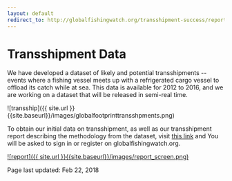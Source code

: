 ```yaml
---
layout: default
redirect_to: http://globalfishingwatch.org/transshipment-success/report-first-global-view-transshipment-sea/
---
```


# Transshipment Data

We have developed a dataset of likely and potential transshipments -- events where a fishing vessel meets up with a refrigerated cargo vessel to offload its catch while at sea. This data is available for 2012 to 2016, and we are working on a dataset that will be released in semi-real time.

![transship]({{ site.url }}{{site.baseurl}}/images/globalfootprinttransshpments.png)

To obtain our initial data on transshipment, as well as our transshipment report describing the methodology from the dataset, visit [this link](http://globalfishingwatch.org/data-downloads) and You will be asked to sign in or register on globalfishingwatch.org.

[![report]({{ site.url }}{{site.baseurl}}/images/report_screen.png)](http://globalfishingwatch.org/data)

Page last updated: Feb 22, 2018

